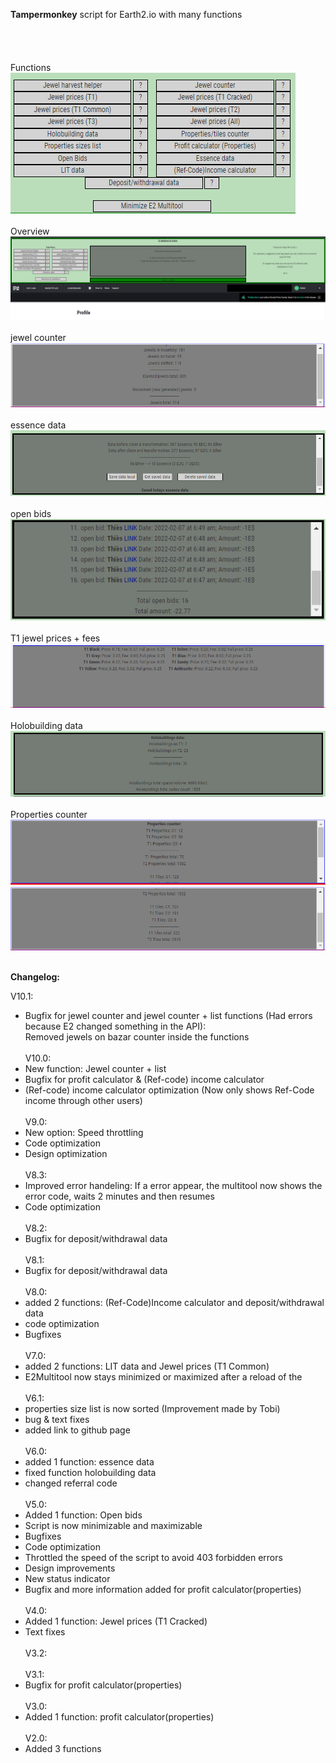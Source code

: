 <b>Tampermonkey</b> script for Earth2.io with many functions<br>
<br>
<br>
<br>
<br>
Functions <br>
![alt text](https://github.com/ExKcir/Earth2Scripts/blob/main/English/E2Multitool/previews/1.PNG?raw=true)
<br>
<br>
Overview <br>
![alt text](https://github.com/ExKcir/Earth2Scripts/blob/main/English/E2Multitool/previews/4.PNG?raw=true)
<br>
<br>
jewel counter <br>
![alt text](https://github.com/ExKcir/Earth2Scripts/blob/main/English/E2Multitool/previews/2.PNG?raw=true)
<br>
<br>
essence data <br>
![alt text](https://github.com/ExKcir/Earth2Scripts/blob/main/English/E2Multitool/previews/8.PNG?raw=true)
<br>
<br>
open bids <br>
![alt text](https://github.com/ExKcir/Earth2Scripts/blob/main/English/E2Multitool/previews/9.PNG?raw=true)
<br>
<br>
T1 jewel prices + fees <br>
![alt text](https://github.com/ExKcir/Earth2Scripts/blob/main/English/E2Multitool/previews/3.PNG?raw=true)
<br>
<br>
Holobuilding data <br>
![alt text](https://github.com/ExKcir/Earth2Scripts/blob/main/English/E2Multitool/previews/5.PNG?raw=true)
<br>
<br>
Properties counter <br>
![alt text](https://github.com/ExKcir/Earth2Scripts/blob/main/English/E2Multitool/previews/6.PNG?raw=true)
![alt text](https://github.com/ExKcir/Earth2Scripts/blob/main/English/E2Multitool/previews/7.PNG?raw=true)
<br>
<br>

<b>Changelog:</b><br>

V10.1:<br>
- Bugfix for jewel counter and jewel counter + list functions (Had errors because E2 changed something in the API):<br>
Removed jewels on bazar counter inside the functions <br><br>
V10.0:<br>
- New function: Jewel counter + list
- Bugfix for profit calculator & (Ref-code) income calculator
- (Ref-code) income calculator optimization (Now only shows Ref-Code income through other users)<br><br>
V9.0:<br>
- New option: Speed throttling
- Code optimization 
- Design optimization<br><br>
V8.3:<br>
- Improved error handeling: If a error appear, the multitool now shows the error code, waits 2 minutes and then resumes
- Code optimization <br><br>
V8.2:<br>
- Bugfix for deposit/withdrawal data<br><br>
V8.1:<br>
- Bugfix for deposit/withdrawal data<br><br>
V8.0:<br>
- added 2 functions: (Ref-Code)Income calculator and deposit/withdrawal data
- code optimization
- Bugfixes <br><br>
V7.0:  <br>
- added 2 functions: LIT data and Jewel prices (T1 Common)
- E2Multitool now stays minimized or maximized after a reload of the  <br><br>
V6.1:  <br>
- properties size list is now sorted (Improvement made by Tobi)
- bug & text fixes
- added link to github page <br><br>
V6.0:  <br>
- added 1 function: essence data
- fixed function holobuilding data
- changed referral code <br><br>
V5.0:  <br>
- Added 1 function: Open bids
- Script is now minimizable and maximizable
- Bugfixes<br>
- Code optimization <br>
- Throttled the speed of the script to avoid 403 forbidden errors<br>
- Design improvements <br>
- New status indicator <br>
- Bugfix and more information added for profit calculator(properties)<br><br>
V4.0: <br>
- Added 1 function: Jewel prices (T1 Cracked)<br>
- Text fixes<br><br>
V3.2: <br><br>
V3.1: <br>
- Bugfix for profit calculator(properties)<br><br>
V3.0: <br>
- Added 1 function: profit calculator(properties)<br><br>
V2.0:  <br>
- Added 3 functions <br><br>











<br>




